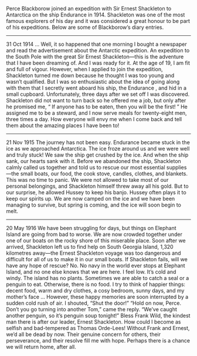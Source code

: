 Perce Blackborow joined an expedition with Sir Ernest Shackleton to Antarctica on the ship Endurance in 1914. Shackleton was one of the most famous explorers of his day and it was considered a great honour to be part of his expeditions. Below are some of Blackborow’s diary entries.

---
31 Oct 1914
... Well, it so happened that one morning I bought a newspaper and read the advertisement about the Antarctic expedition.
An expedition to the South Pole with the great Sir Ernest Shackleton—this is the adventure that I have been dreaming of. And I was ready for it. At the age of 19, I am fit and full of vigour. However, when I applied to join the expedition, Shackleton turned me down because he thought I was too young and wasn’t qualified. But I was so enthusiastic about the idea of going along with them that I secretly went aboard his ship, the Endurance , and hid in a small cupboard. Unfortunately, three days after we set off I was discovered. Shackleton did not want to turn back so he offered me a job, but only after he promised me, “ If anyone has to be eaten, then you will be the first! ” He assigned me to be a steward, and I now serve meals for twenty-eight men, three times a day.
How everyone will envy me when I come back and tell them about the amazing places I have been to!

---
21 Nov 1915
The journey has not been easy. Endurance became stuck in the ice as we approached Antarctica. The ice froze around us and we were well and truly stuck! We saw the ship get crushed by the ice. And when the ship sank, our hearts sank with it.
Before we abandoned the ship, Shackleton calmly called us together and told us to rescue our most essential supplies—the small boats, our food, the cook stove, candles, clothes, and blankets. This was no time to panic. We were not allowed to take most of our personal belongings, and Shackleton himself threw away all his gold. But to our surprise, he allowed Hussey to keep his banjo. Hussey often plays it to keep our spirits up.
We are now camped on the ice and we have been managing to survive, but spring is coming, and the ice will soon begin to melt.

---
20 May 1916
We have been struggling for days, but things on Elephant Island are going from bad to worse. We are now crowded together under one of our boats on the rocky shore of this miserable place. Soon after we arrived, Shackleton left us to find help on South Georgia Island, 1,320 kilometres away—the Ernest Shackleton voyage was too dangerous and difficult for all of us to make it in our small boats. If Shackleton fails, will we have any hope of rescue? No. No navy in the world ever stops at Elephant Island, and no one else knows that we are here.
I feel low. It’s cold and windy. The island has no plants. Sometimes we are able to catch a seal or a penguin to eat. Otherwise, there is no food. I try to think of happier things: decent food, warm and dry clothes, a cosy bedroom, sunny days, and my mother’s face ... However, these happy memories are soon interrupted by a sudden cold rush of air.
I shouted, “Shut the door!”
“Hold on now, Perce. Don’t you go turning into another Tom,” came the reply. “We’ve caught another penguin, so it’s penguin soup tonight!”
Bless Frank Wild, the kindest man there is after our leader, Ernest Shackleton. How could I become as selfish and bad-tempered as Thomas Orde-Lees!
Without Frank and Ernest, we’d all be dead by now. Their genuine concern for others, their perseverance, and their resolve fill me with hope.
Perhaps there is a chance we will return home, after all.